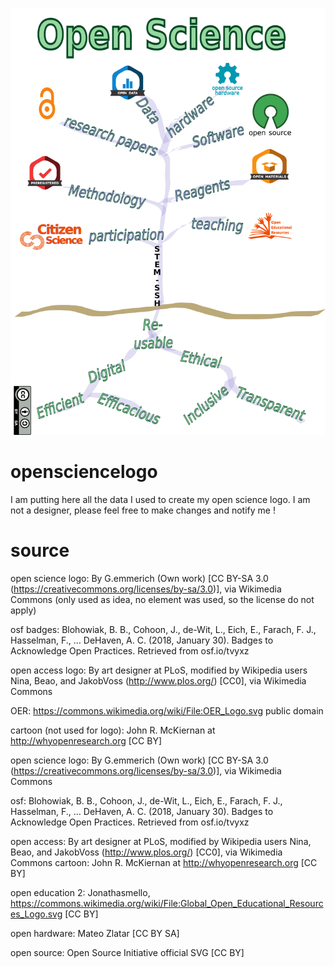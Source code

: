 ![logo](https://raw.githubusercontent.com/jcolomb/opensciencelogo/master/flower150.png)

# opensciencelogo

I am putting here all the data I used to create my open science logo.
I am not a designer, please feel free to make changes and notify me !

# source

open science logo: By G.emmerich (Own work) [CC BY-SA 3.0 (https://creativecommons.org/licenses/by-sa/3.0)], via Wikimedia Commons
(only used as idea, no element was used, so the license do not apply)

osf badges: Blohowiak, B. B., Cohoon, J., de-Wit, L., Eich, E., Farach, F. J., Hasselman, F., … DeHaven, A. C. (2018, January 30). Badges to Acknowledge Open Practices. Retrieved from osf.io/tvyxz 

open access logo: By art designer at PLoS, modified by Wikipedia users Nina, Beao, and JakobVoss (http://www.plos.org/) [CC0], via Wikimedia Commons

OER: https://commons.wikimedia.org/wiki/File:OER_Logo.svg public domain

cartoon (not used for logo): John R. McKiernan at http://whyopenresearch.org [CC BY]

open science logo: By G.emmerich (Own work) [CC BY-SA 3.0 (https://creativecommons.org/licenses/by-sa/3.0)], via Wikimedia Commons

osf: Blohowiak, B. B., Cohoon, J., de-Wit, L., Eich, E., Farach, F. J., Hasselman, F., … DeHaven, A. C. (2018, January 30). Badges to Acknowledge Open Practices. Retrieved from osf.io/tvyxz 

open access: By art designer at PLoS, modified by Wikipedia users Nina, Beao, and JakobVoss (http://www.plos.org/) [CC0], via Wikimedia Commons
cartoon: John R. McKiernan at http://whyopenresearch.org [CC BY]

open education 2: Jonathasmello, https://commons.wikimedia.org/wiki/File:Global_Open_Educational_Resources_Logo.svg [CC BY]

open hardware: Mateo Zlatar [CC BY SA]

open source:  	Open Source Initiative official SVG [CC BY]
